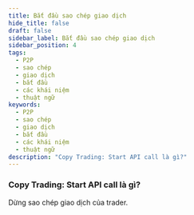 ```yaml
---
title: Bắt đầu sao chép giao dịch
hide_title: false
draft: false
sidebar_label: Bắt đầu sao chép giao dịch
sidebar_position: 4
tags:
  - P2P
  - sao chép
  - giao dịch
  - bắt đầu
  - các khái niệm
  - thuật ngữ
keywords:
  - P2P
  - sao chép
  - giao dịch
  - bắt đầu
  - các khái niệm
  - thuật ngữ
description: "Copy Trading: Start API call là gì?"
---
```


### Copy Trading: Start API call là gì?

Dừng sao chép giao dịch của trader.
